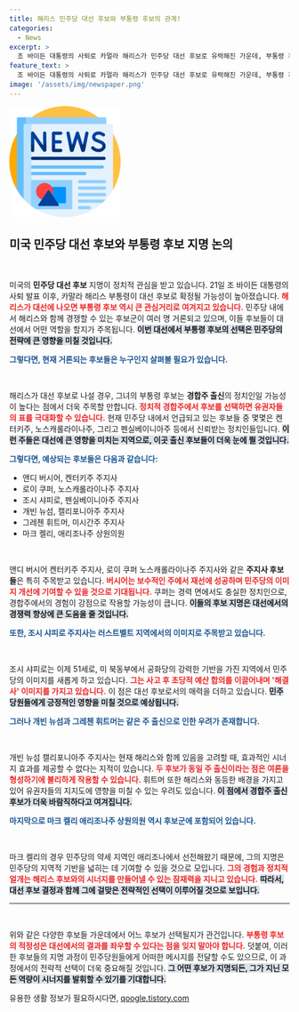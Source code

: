 ```yaml
---
title: 해리스 민주당 대선 후보와 부통령 후보의 관계!
categories:
  - News
excerpt: >
  조 바이든 대통령의 사퇴로 카멀라 해리스가 민주당 대선 후보로 유력해진 가운데, 부통령 후보에 대한 관심이 집중되고 있다. 젊은 후보와 경륜 있는 후보가 언급되며 경합주 출신 인물들이 러닝메이트로 주목받고 있다.
feature_text: >
  조 바이든 대통령의 사퇴로 카멀라 해리스가 민주당 대선 후보로 유력해진 가운데, 부통령 후보에 대한 관심이 집중되고 있다. 젊은 후보와 경륜 있는 후보가 언급되며 경합주 출신 인물들이 러닝메이트로 주목받고 있다.
image: '/assets/img/newspaper.png'
---
```


<p><img src="/assets/img/newspaper.png" alt="kimp 속보" /></p>

<h2 data-ke-size="size26">미국 민주당 대선 후보와 부통령 후보 지명 논의</h2>

<p data-ke-size="size16">&nbsp;</p>

<p>미국의 <b>민주당 대선 후보</b> 지명이 정치적 관심을 받고 있습니다. 21일 조 바이든 대통령의 사퇴 발표 이후, 카말라 해리스 부통령이 대선 후보로 확정될 가능성이 높아졌습니다. <b><span style="color: #ee2323;">해리스가 대선에 나오면 부통령 후보 역시 큰 관심거리로 여겨지고 있습니다.</span></b> 민주당 내에서 해리스와 함께 경쟁할 수 있는 후보군이 여러 명 거론되고 있으며, 이들 후보들이 대선에서 어떤 역할을 할지가 주목됩니다. <b><span style="background-color: #21538527;">이번 대선에서 부통령 후보의 선택은 민주당의 전략에 큰 영향을 미칠 것입니다.</span></b></p>

<p><b><span style="color: #1a5490;">그렇다면, 현재 거론되는 후보들은 누구인지 살펴볼 필요가 있습니다.</span></b></p>

<p data-ke-size="size16">&nbsp;</p>

<p>해리스가 대선 후보로 나설 경우, 그녀의 부통령 후보는 <b>경합주 출신</b>의 정치인일 가능성이 높다는 점에서 더욱 주목할 만합니다. <b><span style="color: #ee2323;">정치적 경합주에서 후보를 선택하면 유권자들의 표를 극대화할 수 있습니다.</span></b> 현재 민주당 내에서 언급되고 있는 후보들 중 몇몇은 켄터키주, 노스캐롤라이나주, 그리고 펜실베이니아주 등에서 신뢰받는 정치인들입니다. <b><span style="background-color: #21538527;">이런 주들은 대선에 큰 영향을 미치는 지역으로, 이곳 출신 후보들이 더욱 눈에 띌 것입니다.</span></b></p>

<p><b><span style="color: #1a5490;">그렇다면, 예상되는 후보들은 다음과 같습니다:</span></b></p>

<ul>
<li>앤디 버시어, 켄터키주 주지사</li>
<li>로이 쿠퍼, 노스캐롤라이나주 주지사</li>
<li>조시 샤피로, 펜실베이니아주 주지사</li>
<li>개빈 뉴섬, 캘리포니아주 주지사</li>
<li>그레첸 휘트머, 미시간주 주지사</li>
<li>마크 켈리, 애리조나주 상원의원</li>
</ul>

<p data-ke-size="size16">&nbsp;</p>

<p>앤디 버시어 켄터키주 주지사, 로이 쿠퍼 노스캐롤라이나주 주지사와 같은 <b>주지사 후보들</b>은 특히 주목받고 있습니다. <b><span style="color: #ee2323;">버시어는 보수적인 주에서 재선에 성공하며 민주당의 이미지 개선에 기여할 수 있을 것으로 기대됩니다.</span></b> 쿠퍼는 경력 면에서도 충실한 정치인으로, 경합주에서의 경험이 강점으로 작용할 가능성이 큽니다. <b><span style="background-color: #21538527;">이들의 후보 지명은 대선에서의 경쟁력 향상에 큰 도움을 줄 것입니다.</span></b></p>

<p><b><span style="color: #1a5490;">또한, 조시 샤피로 주지사는 러스트벨트 지역에서의 이미지로 주목받고 있습니다.</span></b></p>

<p data-ke-size="size16">&nbsp;</p>

<p>조시 샤피로는 이제 51세로, 미 북동부에서 공화당의 강력한 기반을 가진 지역에서 민주당의 이미지를 새롭게 하고 있습니다. <b><span style="color: #ee2323;">그는 사고 후 초당적 예산 합의를 이끌어내며 '해결사' 이미지를 가지고 있습니다.</span></b> 이 점은 대선 후보로서의 매력을 더하고 있습니다. <b><span style="background-color: #21538527;">민주당원들에게 긍정적인 영향을 미칠 것으로 예상됩니다.</span></b></p>

<p><b><span style="color: #1a5490;">그러나 개빈 뉴섬과 그레첸 휘트머는 같은 주 출신으로 인한 우려가 존재합니다.</span></b></p>

<p data-ke-size="size16">&nbsp;</p>

<p>개빈 뉴섬 캘리포니아주 주지사는 현재 해리스와 함께 있음을 고려할 때, 효과적인 시너지 효과를 제공할 수 없다는 지적이 있습니다. <b><span style="color: #ee2323;">두 후보가 동일 주 출신이라는 점은 여론을 형성하기에 불리하게 작용할 수 있습니다.</span></b> 휘트머 또한 해리스와 동등한 배경을 가지고 있어 유권자들의 지지도에 영향을 미칠 수 있는 우려도 있습니다. <b><span style="background-color: #21538527;">이 점에서 경합주 출신 후보가 더욱 바람직하다고 여겨집니다.</span></b></p>

<p><b><span style="color: #1a5490;">마지막으로 마크 켈리 애리조나주 상원의원 역시 후보군에 포함되어 있습니다.</span></b></p>

<p data-ke-size="size16">&nbsp;</p>

<p>마크 켈리의 경우 민주당의 약세 지역인 애리조나에서 선전해왔기 때문에, 그의 지명은 민주당의 지역적 기반을 넓히는 데 기여할 수 있을 것으로 모입니다. <b><span style="color: #ee2323;">그의 경험과 정치적 얼개는 해리스 후보와의 시너지를 만들어낼 수 있는 잠재력을 지니고 있습니다.</span></b> <b><span style="background-color: #21538527;">따라서, 대선 후보 결정과 함께 그에 걸맞은 전략적인 선택이 이루어질 것으로 보입니다.</span></b></p>

<hr>

<p data-ke-size="size16">&nbsp;</p> 

<p>위와 같은 다양한 후보들 가운데에서 어느 후보가 선택될지가 관건입니다. <b><span style="color: #ee2323;">부통령 후보의 적정성은 대선에서의 결과를 좌우할 수 있다는 점을 잊지 말아야 합니다.</span></b> 덧붙여, 이러한 후보들의 지명 과정이 민주당원들에게 어떠한 메시지를 전달할 수도 있으므로, 이 과정에서의 전략적 선택이 더욱 중요해질 것입니다. <b><span style="background-color: #21538527;">그 어떤 후보가 지명되든, 그가 지닌 모든 역량이 시너지를 발휘할 수 있기를 기대합니다.</span></b></p>
유용한 생활 정보가 필요하시다면, <a href="https://qoogle.tistory.com" rel="dofollow">qoogle.tistory.com</a>


